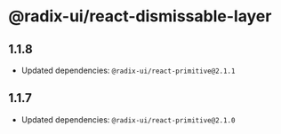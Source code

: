 # @radix-ui/react-dismissable-layer

## 1.1.8

- Updated dependencies: `@radix-ui/react-primitive@2.1.1`

## 1.1.7

- Updated dependencies: `@radix-ui/react-primitive@2.1.0`
